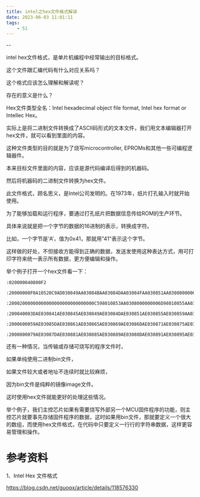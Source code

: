 ```yaml
---
title: intel之hex文件格式解读
date: 2023-06-03 11:01:11
tags:
	- 51
---
```


--

intel hex文件格式，是单片机编程中经常输出的目标格式。

这个文件跟汇编代码有什么对应关系吗？

这个格式应该怎么理解和解读呢？

存在的意义是什么？

Hex文件类型全名：Intel hexadecimal object file format, Intel hex format or Intellec Hex。

实际上是将二进制文件转换成了ASCII码形式的文本文件，我们用文本编辑器打开hex文件，就可以看到里面的内容。



这种文件类型的目的就是为了烧写microcontroller, EPROMs和其他一些可编程逻辑器件。



本来目标文件里面的内容，应该是源代码编译后得到的机器码。

然后将机器码的二进制文件转换为hex文件。



此文件格式，顾名思义，是Intel公司发明的。在1973年，纸片打孔输入时就开始使用。

为了能够加载和运行程序，要通过打孔纸片把数据信息传给ROM的生产环节。

具体来说就是把一个字节的数据的16进制的表示，转换成字符。

比如，一个字节是‘A’，值为0x41，那就用"41"表示这个字节。

这样做的好处，不但接收方能得到正确的数据，发送发使用这种表达方式，用可打印字符来统一表示所有数据，更方便编辑和操作。

举个例子打开一个hex文件看一下：

```
:020000040800F2
 
:20000000F0A10520C9AD030849AA03084BAA03084DAA03084FAA030851AA0308000000009F
 
:20002000000000000000000000000000C598010853AA0308000000006D98010855AA03083A
 
:200040003DAE030841AE030845AE030849AE03084DAE030851AE030855AE030859AA030884
 
:2000600059AE03085DAE030861AE030865AE030869AE03086DAE030871AE030875AE030880
 
:2000800079AE03087DAE030881AE030885AE030889AE03088DAE030891AE030895AE030860
```



还有一种情况，当传输或存储可烧写的程序文件时，

如果单纯使用二进制bin文件，

如果文件较大或者地址不连续时就比较麻烦，

因为bin文件是纯粹的镜像image文件。

这时使用hex文件就能更好的处理这些情况。

举个例子，我们主控芯片如果有需要烧写外部另一个MCU固件程序的功能，则主控芯片就要事先存储固件程序的数据，这时如果用bin文件，那就要定义一个很大的数组，而使用hex文件格式，在代码中只要定义一行行的字符串数据，这样更容易管理和操作。


# 参考资料

1、Intel Hex 文件格式

https://blog.csdn.net/guoqx/article/details/118576330

